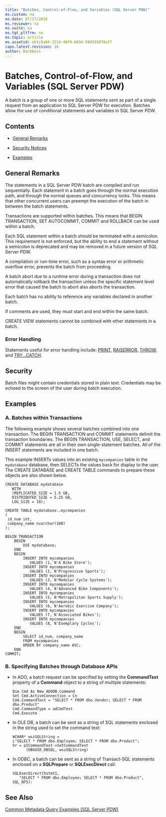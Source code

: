 ```yaml
---
title: "Batches, Control-of-Flow, and Variables (SQL Server PDW)"
ms.custom: na
ms.date: 07/27/2016
ms.reviewer: na
ms.suite: na
ms.tgt_pltfrm: na
ms.topic: article
ms.assetid: eb1c9a84-1214-48f9-b69d-58d325870a77
caps.latest.revision: 16
author: BarbKess
---
```

# Batches, Control-of-Flow, and Variables (SQL Server PDW)
A batch is a group of one or more SQL statements sent as part of a single request from an application to SQL Server PDW for execution. Batches allow the use of conditional statements and variables in SQL Server PDW.  
  
## Contents  
  
-   [General Remarks](#GeneralRemarks)  
  
-   [Security Notices](#Security)  
  
-   [Examples](#Examples)  
  
## <a name="GeneralRemarks"></a>General Remarks  
The statements in a SQL Server PDW batch are compiled and run sequentially. Each statement in a batch goes through the normal execution path, and through the normal queues and concurrency locks. This means that other concurrent users can preempt the execution of the batch in between the batch statements.  
  
Transactions are supported within batches. This means that BEGIN TRANSACTION, SET AUTOCOMMIT, COMMIT and ROLLBACK can be used within a batch.  
  
Each SQL statement within a batch should be terminated with a semicolon. This requirement is not enforced, but the ability to end a statement without a semicolon is deprecated and may be removed in a future version of SQL Server PDW.  
  
A compilation or run-time error, such as a syntax error or arithmetic overflow error, prevents the batch from proceeding.  
  
A batch abort due to a runtime error during a transaction does not automatically rollback the transaction unless the specific statement level error that caused the batch to abort also aborts the transaction.  
  
Each batch has no ability to reference any variables declared in another batch.  
  
If comments are used, they must start and end within the same batch.  
  
CREATE VIEW statements cannot be combined with other statements in a batch.  
  
### Error Handling  
Statements useful for error handling include: [PRINT](../../mpp/sqlpdw/print-sql-server-pdw.md), [RAISERROR](../../mpp/sqlpdw/raiserror-sql-server-pdw.md), [THROW](../../mpp/sqlpdw/throw-sql-server-pdw.md), and [TRY...CATCH](../../mpp/sqlpdw/try-catch-sql-server-pdw.md).  
  
## <a name="Security"></a>Security  
Batch files might contain credentials stored in plain text. Credentials may be echoed to the screen of the user during batch execution.  
  
## <a name="Examples"></a>Examples  
  
### A. Batches within Transactions  
The following example shows several batches combined into one transaction. The BEGIN TRANSACTION and COMMIT statements delimit the transaction boundaries. The BEGIN TRANSACTION, USE, SELECT, and COMMIT statements are all in their own single-statement batches. All of the INSERT statements are included in one batch.  
  
This example INSERTs values into an existing `mycompanies` table in the `mydatabase` database, then SELECTs the values back for display to the user. The CREATE DATABASE and CREATE TABLE commands to prepare these objects are also shown below.  
  
```  
CREATE DATABASE mydatabase  
   WITH   
   (REPLICATED_SIZE = 1.5 GB,  
   DISTRIBUTED_SIZE = 5.25 GB,  
   LOG_SIZE = 10);  
  
CREATE TABLE mydatabase..mycompanies  
(  
 id_num int,  
 company_name nvarchar(100)  
);  
  
BEGIN TRANSACTION  
    BEGIN  
        USE mydatabase;  
    END  
    BEGIN  
        INSERT INTO mycompanies   
           VALUES (1, N'A Bike Store');  
        INSERT INTO mycompanies  
           VALUES (2, N'Progressive Sports');  
        INSERT INTO mycompanies  
           VALUES (3, N'Modular Cycle Systems');  
        INSERT INTO mycompanies  
           VALUES (4, N'Advanced Bike Components');  
        INSERT INTO mycompanies  
           VALUES (5, N'Metropolitan Sports Supply');  
        INSERT INTO mycompanies  
           VALUES (6, N'Aerobic Exercise Company');  
        INSERT INTO mycompanies  
           VALUES (7, N'Associated Bikes');  
        INSERT INTO mycompanies  
           VALUES (8, N'Exemplary Cycles');  
    END  
    BEGIN  
        SELECT id_num, company_name  
        FROM mycompanies  
        ORDER BY company_name ASC;  
    END  
COMMIT;  
```  
  
### B. Specifying Batches through Database APIs  
  
-   In ADO, a batch request can be specified by setting the **CommandText** property of a **Command** object to a string of multiple statements:  
  
    ```  
    Dim Cmd As New ADODB.Command  
    Set Cmd.ActiveConnection = Cn  
    Cmd.CommandText = "SELECT * FROM dbo.Vendor; SELECT * FROM dbo.Product"  
    Cmd.CommandType = adCmdText  
    Cmd.Execute  
    ```  
  
-   In OLE DB, a batch can be sent as a string of SQL statements enclosed in the string used to set the command text:  
  
    ```  
    WCHAR* wszSQLString =  
    L"SELECT * FROM dbo.Employee; SELECT * FROM dbo.Product";  
    hr = pICommandText->SetCommandText  
          (DBGUID_DBSQL, wszSQLString)  
    ```  
  
-   In ODBC, a batch can be sent as a string of Transact\-SQL statements enclosed on a **SQLPrepare** or **SQLExecDirect** call:  
  
    ```  
    SQLExecDirect(hstmt1,  
       "SELECT * FROM dbo.Employee; SELECT * FROM dbo.Product",  
    SQL_NTS):  
    ```  
  
## See Also  
[Common Metadata Query Examples &#40;SQL Server PDW&#41;](../../mpp/sqlpdw/common-metadata-query-examples-sql-server-pdw.md)  
  

